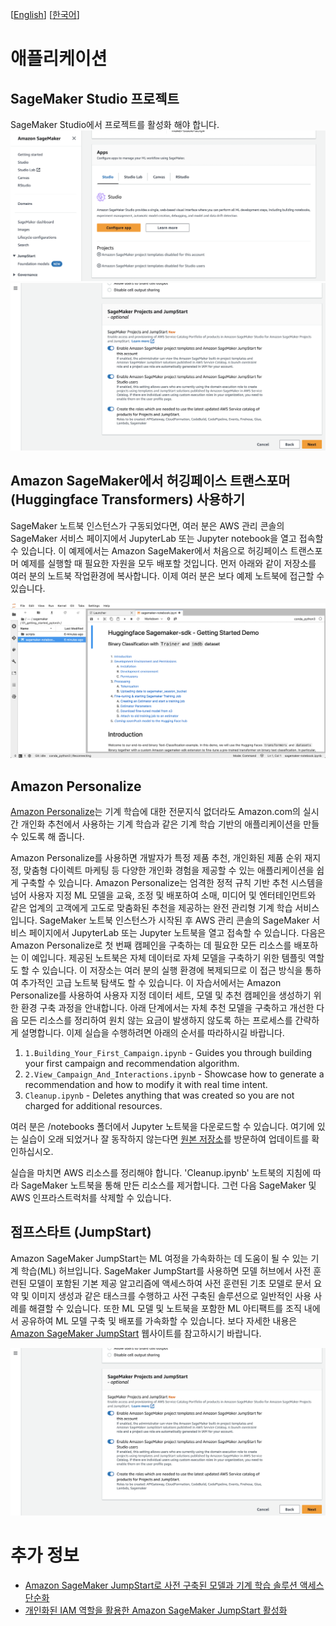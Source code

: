 [[English](README.md)] [[한국어](README.ko.md)]

# 애플리케이션
## SageMaker Studio 프로젝트
SageMaker Studio에서 프로젝트를 활성화 해야 합니다.
![aws-sm-svccatal-disabled](../../../images/aws-sm-svccatal-disabled.png)
![aws-sm-enable-jumpstart](../../../images/aws-sm-enable-jumpstart.png)

## Amazon SageMaker에서 허깅페이스 트랜스포머(Huggingface Transformers) 사용하기
SageMaker 노트북 인스턴스가 구동되었다면, 여러 분은 AWS 관리 콘솔의 SageMaker 서비스 페이지에서 JupyterLab 또는 Jupyter notebook을 열고 접속할 수 있습니다. 이 예제에서는 Amazon SageMaker에서 처음으로 허깅페이스 트랜스포머 예제를 실행할 때 필요한 자원을 모두 배포할 것입니다. 먼저 아래와 같이 저장소를 여러 분의 노트북 작업환경에 복사합니다. 이제 여러 분은 보다 예제 노트북에 접근할 수 있습니다.

![sagemaker-notebook-huggingface-getting-started](../../../images/sagemaker-notebook-huggingface-getting-started.png)

## Amazon Personalize
[Amazon Personalize](https://aws.amazon.com/personalize/)는 기계 학습에 대한 전문지식 없더라도 Amazon.com의 실시간 개인화 추천에서 사용하는 기계 학습과 같은 기계 학습 기반의 애플리케이션을 만들 수 있도록 해 줍니다.

Amazon Personalize를 사용하면 개발자가 특정 제품 추천, 개인화된 제품 순위 재지정, 맞춤형 다이렉트 마케팅 등 다양한 개인화 경험을 제공할 수 있는 애플리케이션을 쉽게 구축할 수 있습니다. Amazon Personalize는 엄격한 정적 규칙 기반 추천 시스템을 넘어 사용자 지정 ML 모델을 교육, 조정 및 배포하여 소매, 미디어 및 엔터테인먼트와 같은 업계의 고객에게 고도로 맞춤화된 추천을 제공하는 완전 관리형 기계 학습 서비스입니다.
SageMaker 노트북 인스턴스가 시작된 후 AWS 관리 콘솔의 SageMaker 서비스 페이지에서 JupyterLab 또는 Jupyter 노트북을 열고 접속할 수 있습니다. 다음은 Amazon Personalize로 첫 번째 캠페인을 구축하는 데 필요한 모든 리소스를 배포하는 이 예입니다. 제공된 노트북은 자체 데이터로 자체 모델을 구축하기 위한 템플릿 역할도 할 수 있습니다. 이 저장소는 여러 분의 실행 환경에 복제되므로 이 접근 방식을 통하여 추가적인 고급 노트북 탐색도 할 수 있습니다. 이 자습서에서는 Amazon Personalize를 사용하여 사용자 지정 데이터 세트, 모델 및 추천 캠페인을 생성하기 위한 환경 구축 과정을 안내합니다. 아래 단계에서는 자체 추천 모델을 구축하고 개선한 다음 모든 리소스를 정리하여 원치 않는 요금이 발생하지 않도록 하는 프로세스를 간략하게 설명합니다. 이제 실습을 수행하려면 아래의 순서를 따라하시길 바랍니다.

1. `1.Building_Your_First_Campaign.ipynb` - Guides you through building your first campaign and recommendation algorithm.
2. `2.View_Campaign_And_Interactions.ipynb` - Showcase how to generate a recommendation and how to modify it with real time intent.
3. `Cleanup.ipynb` - Deletes anything that was created so you are not charged for additional resources.

여러 분은 /notebooks 폴더에서 Jupyter 노트북을 다운로드할 수 있습니다. 여기에 있는 실습이 오래 되었거나 잘 동작하지 않는다면 [원본 저장소](https://github.com/aws-samples/amazon-personalize-samples)를 방문하여 업데이트를 확인하십시오.

실습을 마치면 AWS 리소스를 정리해야 합니다. 'Cleanup.ipynb' 노트북의 지침에 따라 SageMaker 노트북을 통해 만든 리소스를 제거합니다. 그런 다음 SageMaker 및 AWS 인프라스트럭처를 삭제할 수 있습니다.

## 점프스타트 (JumpStart)
Amazon SageMaker JumpStart는 ML 여정을 가속화하는 데 도움이 될 수 있는 기계 학습(ML) 허브입니다. SageMaker JumpStart를 사용하면 모델 허브에서 사전 훈련된 모델이 포함된 기본 제공 알고리즘에 액세스하여 사전 훈련된 기초 모델로 문서 요약 및 이미지 생성과 같은 태스크를 수행하고 사전 구축된 솔루션으로 일반적인 사용 사례를 해결할 수 있습니다. 또한 ML 모델 및 노트북을 포함한 ML 아티팩트를 조직 내에서 공유하여 ML 모델 구축 및 배포를 가속화할 수 있습니다. 보다 자세한 내용은 [Amazon SageMaker JumpStart](https://aws.amazon.com/ko/sagemaker/jumpstart/) 웹사이트를 참고하시기 바랍니다.

![aws-sm-enable-jumpstart](../../../images/aws-sm-enable-jumpstart.png)

# 추가 정보
- [Amazon SageMaker JumpStart로 사전 구축된 모델과 기계 학습 솔루션 액세스 단순화](https://aws.amazon.com/ko/blogs/korea/amazon-sagemaker-jumpstart-simplifies-access-to-prebuilt-models-and-machine-learning-models/)
- [개인화된 IAM 역할을 활용한 Amazon SageMaker JumpStart 활성화](https://aws.amazon.com/blogs/machine-learning/enable-amazon-sagemaker-jumpstart-for-custom-iam-execution-roles/)
